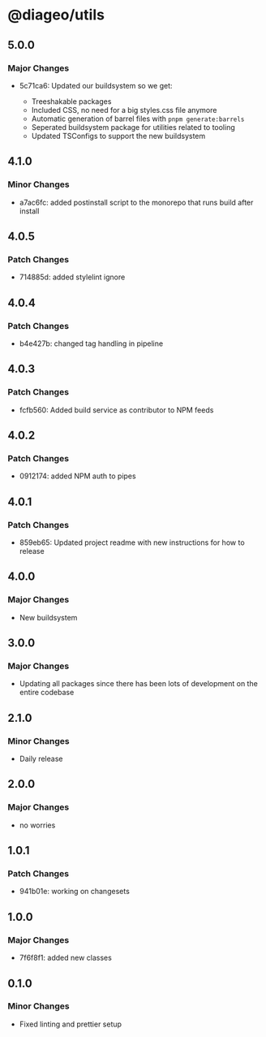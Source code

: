 # @diageo/utils

## 5.0.0

### Major Changes

- 5c71ca6: Updated our buildsystem so we get:

  - Treeshakable packages
  - Included CSS, no need for a big styles.css file anymore
  - Automatic generation of barrel files with `pnpm generate:barrels`
  - Seperated buildsystem package for utilities related to tooling
  - Updated TSConfigs to support the new buildsystem

## 4.1.0

### Minor Changes

- a7ac6fc: added postinstall script to the monorepo that runs build after install

## 4.0.5

### Patch Changes

- 714885d: added stylelint ignore

## 4.0.4

### Patch Changes

- b4e427b: changed tag handling in pipeline

## 4.0.3

### Patch Changes

- fcfb560: Added build service as contributor to NPM feeds

## 4.0.2

### Patch Changes

- 0912174: added NPM auth to pipes

## 4.0.1

### Patch Changes

- 859eb65: Updated project readme with new instructions for how to release

## 4.0.0

### Major Changes

- New buildsystem

## 3.0.0

### Major Changes

- Updating all packages since there has been lots of development on the entire codebase

## 2.1.0

### Minor Changes

- Daily release

## 2.0.0

### Major Changes

- no worries

## 1.0.1

### Patch Changes

- 941b01e: working on changesets

## 1.0.0

### Major Changes

- 7f6f8f1: added new classes

## 0.1.0

### Minor Changes

- Fixed linting and prettier setup
